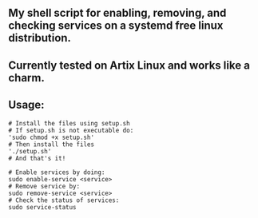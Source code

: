 ## My shell script for enabling, removing, and checking services on a systemd free linux distribution.
## Currently tested on Artix Linux and works like a charm.
## Usage:
```
# Install the files using setup.sh
# If setup.sh is not executable do:
'sudo chmod +x setup.sh'
# Then install the files
'./setup.sh'
# And that's it!

# Enable services by doing:
sudo enable-service <service>
# Remove service by:
sudo remove-service <service>
# Check the status of services:
sudo service-status
```
